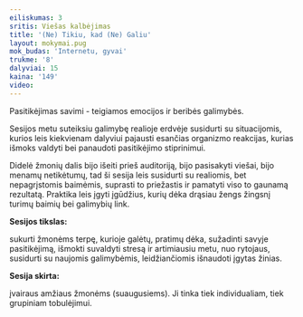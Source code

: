 ```yaml
---
eiliskumas: 3
sritis: Viešas kalbėjimas
title: '(Ne) Tikiu, kad (Ne) Galiu'
layout: mokymai.pug
mok_budas: 'Internetu, gyvai'
trukme: '8'
dalyviai: 15
kaina: '149'
video:
---
```

Pasitikėjimas savimi - teigiamos emocijos ir beribės galimybės.

Sesijos metu suteiksiu galimybę realioje erdvėje susidurti su situacijomis, kurios leis kiekvienam dalyviui pajausti esančias organizmo reakcijas, kurias išmoks valdyti bei panaudoti pasitikėjimo stiprinimui.<!--more-->

Didelė žmonių dalis bijo išeiti prieš auditoriją, bijo pasisakyti viešai, bijo menamų netikėtumų, tad ši sesija leis susidurti su realiomis, bet nepagrįstomis baimėmis, suprasti to priežastis ir pamatyti viso to gaunamą rezultatą. Praktika leis įgyti įgūdžius, kurių dėka drąsiau žengs žingsnį turimų baimių bei galimybių link.

**Sesijos tikslas:** 

sukurti žmonėms terpę, kurioje galėtų, pratimų dėka, sužadinti savyje pasitikėjimą, išmokti suvaldyti stresą ir artimiausiu metu, nuo rytojaus, susidurti su naujomis galimybėmis, leidžiančiomis išnaudoti įgytas žinias.

**Sesija skirta:** 

įvairaus amžiaus žmonėms (suaugusiems). Ji tinka tiek individualiam, tiek grupiniam tobulėjimui.
